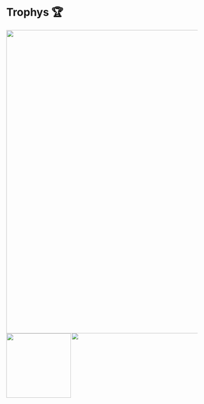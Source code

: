 # Trophys 🏆
  <img width=800 src="https://github--trophies.vercel.app/?username=TempAccountNull&theme=radical&no-frame=true"/>
  <img height="170" align="left" src="https://github-readme-stats.vercel.app/api?username=TempAccountNull&theme=radical&count_private=true&include_all_commits=true" />
  <img src="https://github-readme-stats.vercel.app/api/top-langs/?username=TempAccountNull&theme=radical&layout=compact" />
</div>

